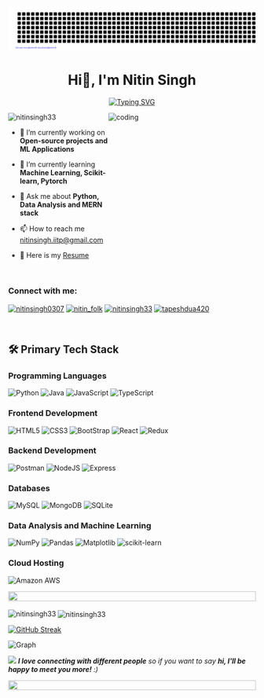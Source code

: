 ![gitartwork](gitartwork.svg)

<h1 align="center">Hi👋, I'm Nitin Singh</h1>
<p align="center">
<a href="https://git.io/typing-svg"><img src="https://readme-typing-svg.demolab.com?font=Time+New+Roman&pause=1000&color=FFC23A&width=435&lines=CS+%26+Data+Analysis++Student+IIT-Patna;Transforming+Data+into+Insights;Aspiring+Machine+Learning+Engineer+" alt="Typing SVG" /></a>
</p>
<img align="right" width="300" height="300" alt="coding"  src="https://i.pinimg.com/originals/06/60/ef/0660efe82fa3da42ed56eef013171835.gif"/>
<p align="left"> <img src="https://komarev.com/ghpvc/?username=nitinsingh33&label=Profile%20views&color=brightgreen&style=plastic" alt="nitinsingh33" /> </p>

- 🔭 I’m currently working on **Open-source projects and ML Applications**

- 🌱 I’m currently learning **Machine Learning, Scikit-learn, Pytorch**

- 💬 Ask me about **Python, Data Analysis and MERN stack**

- 📫 How to reach me [nitinsingh.iitp@gmail.com](mailto:nitinsingh.iitp@gmail.com)

- 📄 Here is my <a href="https://github.com/nitinsingh33"> Resume </a>

  <br>

<h3 align="left">Connect with me:</h3>
<p align="left">
<a href="https://www.linkedin.com/in/nitinsingh0307/" target="blank"><img align="center" src="https://uxwing.com/wp-content/themes/uxwing/download/brands-and-social-media/linkedin-app-icon.svg" alt="nitinsingh0307" height="40" width="40" /></a>  
<a href="https://x.com/nitin_folk" target="blank"><img align="center" src="https://uxwing.com/wp-content/themes/uxwing/download/brands-and-social-media/x-social-media-logo-icon.png" alt="nitin_folk" height="40" width="40" /></a>
<a href="https://leetcode.com/u/nitinsingh33/" target="blank"><img align="center" src="https://raw.githubusercontent.com/rahuldkjain/github-profile-readme-generator/master/src/images/icons/Social/leet-code.svg" alt="nitinsingh33" height="40" width="40" /></a>
<a href="https://www.hackerrank.com/profile/nitinsingh33" target="blank"><img align="center" src="https://github.com/rahuldkjain/github-profile-readme-generator/blob/master/src/images/icons/Social/hackerrank.svg" alt="tapeshdua420" height="40" width="40" /></a>
</p>

<br>

## 🛠 Primary Tech Stack

### Programming Languages

![Python](https://img.shields.io/badge/Python-FFD43B?style=for-the-badge&logo=python&logoColor=blue)
![Java](https://img.shields.io/badge/Java-ED8B00?style=for-the-badge&logo=openjdk&logoColor=white)
![JavaScript](https://img.shields.io/badge/JavaScript-323330?style=for-the-badge&logo=javascript&logoColor=F7DF1E)
![TypeScript](https://img.shields.io/badge/TypeScript-3178C6.svg?style=for-the-badge&logo=TypeScript&logoColor=white)


### Frontend Development

![HTML5](https://img.shields.io/badge/HTML5-E34F26?style=for-the-badge&logo=html5&logoColor=white)
![CSS3](https://img.shields.io/badge/CSS3-1572B6?style=for-the-badge&logo=css3&logoColor=white)
![BootStrap](https://img.shields.io/badge/Bootstrap-7952B3.svg?style=for-the-badge&logo=Bootstrap&logoColor=white)
![React](https://img.shields.io/badge/React-20232A?style=for-the-badge&logo=react&logoColor=61DAFB)
![Redux](https://img.shields.io/badge/redux-%23593d88.svg?style=for-the-badge&logo=redux&logoColor=white)

### Backend Development
 ![Postman](https://img.shields.io/badge/Postman-FF6C37?style=for-the-badge&logo=Postman&logoColor=white)
![NodeJS](https://img.shields.io/badge/Node.js-339933.svg?style=for-the-badge&logo=nodedotjs&logoColor=white)
![Express](https://img.shields.io/badge/Express-000000.svg?style=for-the-badge&logo=Express&logoColor=white)

### Databases
![MySQL](https://img.shields.io/badge/MySQL-005C84?style=for-the-badge&logo=mysql&logoColor=white)
![MongoDB](https://img.shields.io/badge/MongoDB-4EA94B?style=for-the-badge&logo=mongodb&logoColor=white)
![SQLite](https://img.shields.io/badge/SQLite-003B57.svg?style=for-the-badge&logo=SQLite&logoColor=white)


### Data Analysis and Machine Learning
![NumPy](https://img.shields.io/badge/Numpy-777BB4?style=for-the-badge&logo=numpy&logoColor=white)
![Pandas](https://img.shields.io/badge/Pandas-2C2D72?style=for-the-badge&logo=pandas&logoColor=white)
![Matplotlib](https://img.shields.io/badge/Matplotlib-%23ffffff.svg?style=for-the-badge&logo=Matplotlib&logoColor=black)
![scikit-learn](https://img.shields.io/badge/scikit--learn-%23F7931E.svg?style=for-the-badge&logo=scikit-learn&logoColor=white)


### Cloud Hosting

![Amazon AWS](https://img.shields.io/badge/Amazon%20AWS-232F3E.svg?style=for-the-badge&logo=Amazon-AWS&logoColor=white)

<img src="https://user-images.githubusercontent.com/74038190/212284100-561aa473-3905-4a80-b561-0d28506553ee.gif" height="20" width="100%">
<br>

<p><img align="left" src="https://github-readme-stats.vercel.app/api/top-langs?username=nitinsingh33&show_icons=true&locale=en&layout=compact" alt="nitinsingh33" /></p>

<p>&nbsp;<img align="center" src="https://github-readme-stats.vercel.app/api?username=nitinsingh33&show_icons=true&locale=en" alt="nitinsingh33" /></p>


[![GitHub Streak](https://streak-stats.demolab.com/?user=nitinsingh33&currStreakNum=2FD3EB&fire=pink&sideLabels=F00&date_format=[Y.]n.j)](https://git.io/streak-stats)

![Graph](https://github-readme-activity-graph.vercel.app/graph?username=nitinsingh33&theme=merko)

<img src="https://media.giphy.com/media/LnQjpWaON8nhr21vNW/giphy.gif" width="60"> <em><b>I love connecting with different people</b> so if you want to say <b>hi, I'll be happy to meet you more!</b> :)</em>

<img src="https://user-images.githubusercontent.com/74038190/212284100-561aa473-3905-4a80-b561-0d28506553ee.gif" height="20" width="100%">



